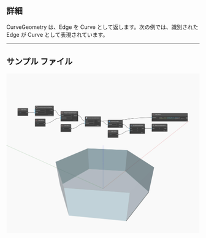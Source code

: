 ## 詳細
CurveGeometry は、Edge を Curve として返します。次の例では、識別された Edge が Curve として表現されています。
___
## サンプル ファイル

![CurveGeometry](./Autodesk.DesignScript.Geometry.Edge.CurveGeometry_img.jpg)

